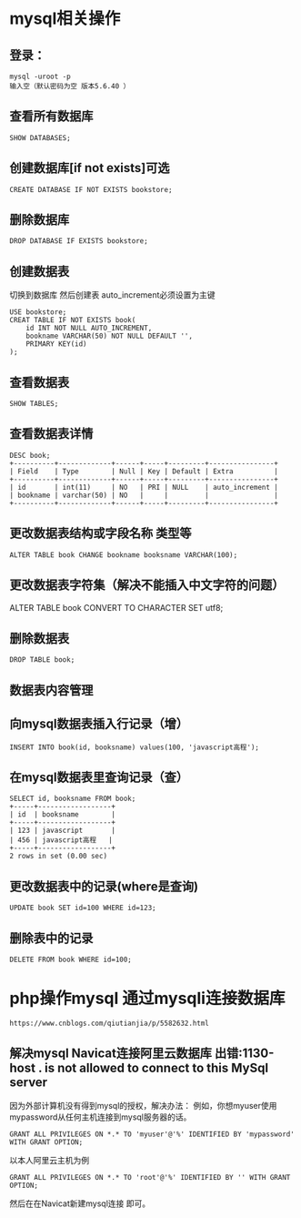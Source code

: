 # mysql相关操作
## 登录：
```
mysql -uroot -p
输入空（默认密码为空 版本5.6.40 ）
```

## 查看所有数据库
```
SHOW DATABASES;
```

## 创建数据库[if not exists]可选
```
CREATE DATABASE IF NOT EXISTS bookstore;
```

## 删除数据库
```
DROP DATABASE IF EXISTS bookstore;
```

## 创建数据表
切换到数据库 然后创建表
auto_increment必须设置为主键
```
USE bookstore;
CREAT TABLE IF NOT EXISTS book(
    id INT NOT NULL AUTO_INCREMENT,
    bookname VARCHAR(50) NOT NULL DEFAULT '',
    PRIMARY KEY(id)
);
```

## 查看数据表
```
SHOW TABLES;
```

## 查看数据表详情
```
DESC book;
+----------+-------------+------+-----+---------+----------------+
| Field    | Type        | Null | Key | Default | Extra          |
+----------+-------------+------+-----+---------+----------------+
| id       | int(11)     | NO   | PRI | NULL    | auto_increment |
| bookname | varchar(50) | NO   |     |         |                |
+----------+-------------+------+-----+---------+----------------+
```

## 更改数据表结构或字段名称 类型等
```
ALTER TABLE book CHANGE bookname booksname VARCHAR(100);
```

## 更改数据表字符集（解决不能插入中文字符的问题）
ALTER TABLE book CONVERT TO CHARACTER SET utf8;

## 删除数据表
```
DROP TABLE book;
```

## 数据表内容管理
## 向mysql数据表插入行记录（增）
```
INSERT INTO book(id, booksname) values(100, 'javascript高程');
```

## 在mysql数据表里查询记录（查）
```
SELECT id, booksname FROM book;
+-----+------------------+
| id  | booksname        |
+-----+------------------+
| 123 | javascript       |
| 456 | javascript高程   |
+-----+------------------+
2 rows in set (0.00 sec)
```
## 更改数据表中的记录(where是查询)
```
UPDATE book SET id=100 WHERE id=123;
```
## 删除表中的记录
```
DELETE FROM book WHERE id=100;
```

# php操作mysql 通过mysqli连接数据库 
```
https://www.cnblogs.com/qiutianjia/p/5582632.html
```

## 解决mysql Navicat连接阿里云数据库 出错:1130-host . is not allowed to connect to this MySql server
因为外部计算机没有得到mysql的授权，解决办法：
例如，你想myuser使用mypassword从任何主机连接到mysql服务器的话。
```
GRANT ALL PRIVILEGES ON *.* TO 'myuser'@'%' IDENTIFIED BY 'mypassword' WITH GRANT OPTION;
```
以本人阿里云主机为例
```
GRANT ALL PRIVILEGES ON *.* TO 'root'@'%' IDENTIFIED BY '' WITH GRANT OPTION;
```
然后在在Navicat新建mysql连接 即可。
